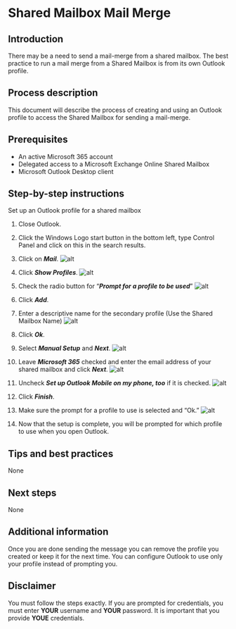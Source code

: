 # Shared Mailbox Mail Merge

## Introduction

There may be a need to send a mail-merge from a shared mailbox. The best practice to run a mail merge from a Shared Mailbox is from its own Outlook profile.

## Process description

This document will describe the process of creating and using an Outlook profile to access the Shared Mailbox for sending a mail-merge.

## Prerequisites

- An active Microsoft 365 account
- Delegated access to a Microsoft Exchange Online Shared Mailbox
- Microsoft Outlook Desktop client

## Step-by-step instructions

Set up an Outlook profile for a shared mailbox

1. Close Outlook.

2. Click the Windows Logo start button in the bottom left, type Control Panel and click on this in the search results.

3. Click on ***Mail***.
    ![alt](technology/exchange/sharedmailboxmailmerge/mailmerge1.png)
4. Click ***Show Profiles***.
    ![alt](technology/exchange/sharedmailboxmailmerge/mailmerge2.png)
5. Check the radio button for “***Prompt for a profile to be used***”
    ![alt](technology/exchange/sharedmailboxmailmerge/mailmerge3.png)
6. Click ***Add***.

7. Enter a descriptive name for the secondary profile (Use the Shared Mailbox Name)
    ![alt](technology/exchange/sharedmailboxmailmerge/mailmerge4.png)
8. Click ***Ok***.

9. Select ***Manual Setup*** and ***Next***.
    ![alt](technology/exchange/sharedmailboxmailmerge/mailmerge5.png)
10. Leave ***Microsoft 365*** checked and enter the email address of your shared mailbox and click ***Next***.
    ![alt](technology/exchange/sharedmailboxmailmerge/mailmerge6.png)
11. Uncheck ***Set up Outlook Mobile on my phone, too*** if it is checked.
    ![alt](technology/exchange/sharedmailboxmailmerge/mailmerge7.png)
12. Click ***Finish***.

13. Make sure the prompt for a profile to use is selected and “Ok.”
    ![alt](technology/exchange/sharedmailboxmailmerge/mailmerge8.png)
14. Now that the setup is complete, you will be prompted for which profile to use when you open Outlook.

## Tips and best practices

None

## Next steps

None

## Additional information

Once you are done sending the message you can remove the profile you created or keep it for the next time. You can configure Outlook to use only your profile instead of prompting you.

## Disclaimer

You must follow the steps exactly. If you are prompted for credentials, you must enter **YOUR** username and **YOUR** password. It is important that you provide **YOUE** credentials.
